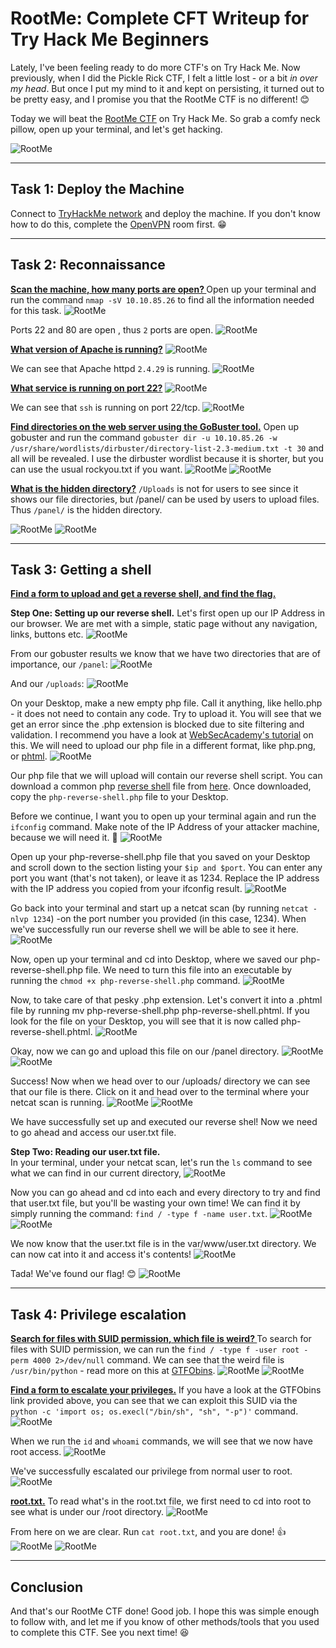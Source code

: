 # RootMe: Complete CFT Writeup for Try Hack Me Beginners

Lately, I've been feeling ready to do more CTF's on Try Hack Me. Now previously, when I did the Pickle Rick CTF, I felt a little lost - or a bit _in over my head_. But once I put my mind to it and kept on persisting, it turned out to be pretty easy, and I promise you that the RootMe CTF is no different! 😊 

Today we will beat the [RootMe CTF](https://tryhackme.com/room/rrootme) on Try Hack Me. So grab a comfy neck pillow, open up your terminal, and let's get hacking.

![RootMe](https://media.giphy.com/media/12XDYvMJNcmLgQ/giphy.gif)

---

## Task 1: Deploy the Machine 
Connect to [TryHackMe network](https://tryhackme.com/room/rrootme) and deploy the machine. If you don't know how to do this, complete the [OpenVPN](https://tryhackme.com/room/openvpn) room first. 😁

---

## Task 2: Reconnaissance 
**<u>Scan the machine, how many ports are open? </u>**
Open up your terminal and run the command `nmap -sV 10.10.85.26` to find all the information needed for this task. 
![RootMe](https://dev-to-uploads.s3.amazonaws.com/uploads/articles/23ivqiaoz9vuniz61pqx.png)
 
Ports 22 and 80 are open , thus `2` ports are open.
![RootMe](https://dev-to-uploads.s3.amazonaws.com/uploads/articles/5jk146m81mi1sztsm3qq.png)
 
**<u>What version of Apache is running?</u>**
![RootMe](https://dev-to-uploads.s3.amazonaws.com/uploads/articles/23ivqiaoz9vuniz61pqx.png)

We can see that Apache httpd `2.4.29` is running.
![RootMe](https://dev-to-uploads.s3.amazonaws.com/uploads/articles/1jw571ro6tatzdlbclhh.png)

**<u>What service is running on port 22?</u>**
![RootMe](https://dev-to-uploads.s3.amazonaws.com/uploads/articles/23ivqiaoz9vuniz61pqx.png)

We can see that `ssh` is running on port 22/tcp.
![RootMe](https://dev-to-uploads.s3.amazonaws.com/uploads/articles/0ghs1xor11tmdmt0aael.png)

**<u>Find directories on the web server using the GoBuster tool.</u>**
Open up gobuster and run the command `gobuster dir -u 10.10.85.26 -w /usr/share/wordlists/dirbuster/directory-list-2.3-medium.txt -t 30` and all will be revealed. I use the dirbuster wordlist because it is shorter, but you can use the usual rockyou.txt if you want.
![RootMe](https://dev-to-uploads.s3.amazonaws.com/uploads/articles/571nvefnvul67drcq3k9.png)
![RootMe](https://dev-to-uploads.s3.amazonaws.com/uploads/articles/itrgcmewopul5w21rb70.png)
 
**<u>What is the hidden directory?</u>**
`/Uploads` is not for users to see since it shows our  file directories, but /panel/ can be used by users to upload files. Thus `/panel/` is the hidden directory.

![RootMe](https://dev-to-uploads.s3.amazonaws.com/uploads/articles/l5ynzqnf2foz0q4nj1hf.png)
![RootMe](https://dev-to-uploads.s3.amazonaws.com/uploads/articles/501j1ua1nxkgumkm0doi.png)
 
---

## Task 3: Getting a shell 
**<u>Find a form to upload and get a reverse shell, and find the flag.</u>**

**Step One: Setting up our reverse shell.**
Let's first open up our IP Address in our browser. We are met with a simple, static page without any navigation, links, buttons etc. 
![RootMe](https://dev-to-uploads.s3.amazonaws.com/uploads/articles/1cbr14bit198bqzczjjl.png)

From our gobuster results we know that we have two directories that are of importance, our `/panel`:
![RootMe](https://dev-to-uploads.s3.amazonaws.com/uploads/articles/9jakp0m8j22k6u3i4ht5.png)
 
And our `/uploads`:
![RootMe](https://dev-to-uploads.s3.amazonaws.com/uploads/articles/qh1hdhg6y7yked1pnkqg.png)
 
On your Desktop, make a new empty php file. Call it anything, like hello.php - it does not need to contain any code. Try to upload it. You will see that we get an error since the .php extension is blocked due to site filtering and validation. I recommend you have a look at [WebSecAcademy's tutorial](https://portswigger.net/web-security/file-upload) on this. We will need to upload our php file in a different format, like php.png, or [phtml](https://www.file-extension.org/extensions/phtml).
![RootMe](https://dev-to-uploads.s3.amazonaws.com/uploads/articles/ttaf8bstwdo7h2jomw2o.png)

Our php file that we will upload will contain our reverse shell script. You can download a common php [reverse shell](https://www.imperva.com/learn/application-security/reverse-shell/) file from [here](https://pentestmonkey.net/tools/web-shells/php-reverse-shell). Once downloaded, copy the `php-reverse-shell.php` file to your Desktop.

Before we continue, I want you to open up your terminal again and run the `ifconfig` command. Make note of the IP Address of your attacker machine, because we will need it. 👀 
![RootMe](https://dev-to-uploads.s3.amazonaws.com/uploads/articles/3cyd3cci74sermqkr8x0.png)

Open up your php-reverse-shell.php file that you saved on your Desktop and scroll down to the section listing your `$ip and $port`. You can enter any port you want (that's not taken), or leave it as 1234. Replace the IP address with the IP address you copied from your ifconfig result.
![RootMe](https://dev-to-uploads.s3.amazonaws.com/uploads/articles/jew5hw4z2zqft51fi905.png)

Go back into your terminal and start up a netcat scan (by running `netcat -nlvp 1234`) -on the port number you provided (in this case, 1234). When we've successfully run our reverse shell we will be able to see it here.  
![RootMe](https://dev-to-uploads.s3.amazonaws.com/uploads/articles/fta6gz7r60id6wb11cyr.png)
  
Now, open up your terminal and cd into Desktop, where we saved our php-reverse-shell.php file. We need to turn this file into an executable by running the `chmod +x php-reverse-shell.php` command.
![RootMe](https://dev-to-uploads.s3.amazonaws.com/uploads/articles/ab4m7djp62b5r8nf5o8k.png)

Now, to take care of that pesky .php extension. Let's convert it into a .phtml file by running mv php-reverse-shell.php php-reverse-shell.phtml. If you look for the file on your Desktop, you will see that it is now called php-reverse-shell.phtml.
![RootMe](https://dev-to-uploads.s3.amazonaws.com/uploads/articles/ctvsotyddhkcfioy946a.png)
 
Okay, now we can go and upload this file on our /panel directory.
![RootMe](https://dev-to-uploads.s3.amazonaws.com/uploads/articles/1zgpkvmozt1fpcdnenm2.png)
![RootMe](https://dev-to-uploads.s3.amazonaws.com/uploads/articles/kmip9t0zjb7a19pk46oo.png)

Success! Now when we head over to our /uploads/ directory we can see that our file is there. Click on it and head over to the terminal where your netcat scan is running.
![RootMe](https://dev-to-uploads.s3.amazonaws.com/uploads/articles/qieve6co0j5wp5v8yt1t.png)
![RootMe](https://dev-to-uploads.s3.amazonaws.com/uploads/articles/5p2n0w9chkhddvr0ac62.png)

We have successfully set up and executed our reverse shel! Now we need to go ahead and access our user.txt file.
  
**Step Two: Reading our user.txt file.**  
In your terminal, under your netcat scan, let's run the `ls` command to see what we can find in our current directory, ![RootMe](https://dev-to-uploads.s3.amazonaws.com/uploads/articles/8gstrtui84a7rach8i6l.png)

Now you can go ahead and cd into each and every directory to try and find that user.txt file, but you'll be wasting your own time! We can find it by simply running the command: `find / -type f -name user.txt`.
![RootMe](https://dev-to-uploads.s3.amazonaws.com/uploads/articles/q1y2x4k6lnvtv22bvcja.png)
![RootMe](https://dev-to-uploads.s3.amazonaws.com/uploads/articles/ssee794vxchw7sgf5938.png)

We now know that the user.txt file is in the var/www/user.txt directory. We can now cat into it and access it's contents!
![RootMe](https://dev-to-uploads.s3.amazonaws.com/uploads/articles/q39chwo1bl7b37ywk215.png)
 
Tada! We've found our flag! 😊
![RootMe](https://dev-to-uploads.s3.amazonaws.com/uploads/articles/adqaed9usb4p8y8815gp.png)
 
---

## Task 4: Privilege escalation 

**<u>Search for files with SUID permission, which file is weird? </u>**
To search for files with SUID permission, we can run the `find / -type f -user root -perm 4000 2>/dev/null` command. We can see that the weird file is `/usr/bin/python` - read more on this at [GTFObins](https://gtfobins.github.io/gtfobins/python/#capabilities).
![RootMe](https://dev-to-uploads.s3.amazonaws.com/uploads/articles/ph91dqmhz5zny0mdrzz2.png)
![RootMe](https://dev-to-uploads.s3.amazonaws.com/uploads/articles/zg1mwogsrg83nga29w7v.png)

**<u>Find a form to escalate your privileges.</u>**
If you have a look at the GTFObins link provided above, you can see that we can exploit this SUID via the `python -c 'import os; os.execl("/bin/sh", "sh", "-p")'` command. 
![RootMe](https://dev-to-uploads.s3.amazonaws.com/uploads/articles/msjgetdjx802wjg1q8c1.png)

When we run the `id` and `whoami` commands, we will see that we now have root access. 
![RootMe](https://dev-to-uploads.s3.amazonaws.com/uploads/articles/18ieh3arrnhkn7ra5ros.png)

We've successfully escalated our privilege from normal user to root.
![RootMe](https://dev-to-uploads.s3.amazonaws.com/uploads/articles/u15cyocxnynxszmzhprw.png)

**<u>root.txt.</u>**
To read what's in the root.txt file, we first need to cd into root to see what is under our /root directory.
![RootMe](https://dev-to-uploads.s3.amazonaws.com/uploads/articles/8to3w1meekpf8ptrwx6q.png)
 
From here on we are clear. Run `cat root.txt`, and you are done! 👍
![RootMe](https://dev-to-uploads.s3.amazonaws.com/uploads/articles/8prtz81rkp9jbykegvo8.png)
![RootMe](https://dev-to-uploads.s3.amazonaws.com/uploads/articles/hiboftl02s2tay3qq5hj.png)

---

## Conclusion
And that's our RootMe CTF done! Good job. I hope this was simple enough to follow with, and let me if you know of other methods/tools that you used to complete this CTF. See you next time! 😆

  
 
